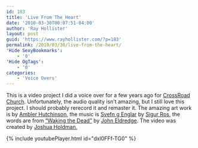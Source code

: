 ```yaml
---
id: 183
title: 'Live From The Heart'
date: '2010-03-30T00:07:51-04:00'
author: 'Ray Hollister'
layout: post
guid: 'https://www.rayhollister.com/?p=183'
permalink: /2010/03/30/live-from-the-heart/
'Hide SexyBookmarks':
    - '0'
'Hide OgTags':
    - '0'
categories:
    - 'Voice Overs'
---
```


This is a video project I did a voice over for a few years ago for [CrossRoad Church](http://www.crcumc.org). Unfortunately, the audio quality isn’t amazing, but I still love this project. I should probably rerecord it and remaster it. The amazing art work is by [Ambler Hutchinson](http://www.amblerhutchinson.com/), the music is [Svefn g Englar](http://www.sigur-ros.co.uk/band/disco/svefn.php) by [Sigur Ros](http://www.sigur-ros.co.uk), the words are from [“Waking the Dead”](http://www.ransomedheart.com/node/660 "Waking the Dead (Paperback) &#124; Ransomed Heart Ministries") by [John Eldredge](http://www.ransomedheart.com). The video was created by [Joshua Holdman.](http://www.linkedin.com/pub/josh-holdman/3/6b3/76a)

{% include youtubePlayer.html id="dxl0FFf-TG0" %}